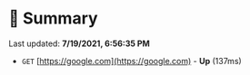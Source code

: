 # 📖 Summary
Last updated: **7/19/2021, 6:56:35 PM**

- `GET` [https://google.com](https://google.com) - **Up** (137ms)
